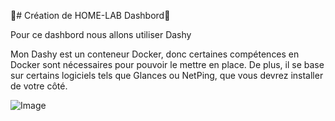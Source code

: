 🚀# Création de HOME-LAB Dashbord🚀  

Pour ce dashbord nous allons utiliser Dashy 

Mon Dashy est un conteneur Docker, donc certaines compétences en Docker sont nécessaires pour pouvoir le mettre en place. De plus, il se base sur certains logiciels tels que Glances ou NetPing, que vous devrez installer de votre côté.
        
![Image]([https://upload.wikimedia.org/wikipedia/commons/thumb/b/b9/PfSense_logo.png/799px-PfSense_logo.png](https://gitlab.com/uploads/-/system/project/avatar/30905327/dashy-logo.png))
                
      
        
